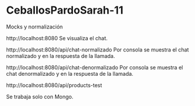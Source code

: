 # CeballosPardoSarah-11
Mocks y normalización

http://localhost:8080
Se visualiza el chat.

http://localhost:8080/api/chat-normalizado
Por consola se muestra el chat normalizado y en la respuesta de la llamada.

http://localhost:8080/api/chat-denormalizado
Por consola se muestra el chat denormalizado y en la respuesta de la llamada.

http://localhost:8080/api/products-test

Se trabaja solo con Mongo.